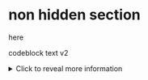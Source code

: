 # non hidden section
here

codeblock text v2

<details>
  <summary>Click to reveal more information</summary>
   <code>
  Here is the hidden content that will be revealed when you click the summary.

  You can use **bold text**, *italics*, and even include [links](https://example.com) inside this section.
    ```
  - List item 1
  - List item 2
  - List item 3
    ```
    </code>
</details>